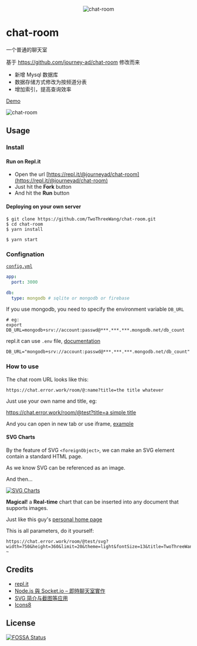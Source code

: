 <p align="center"><img src="https://count.getloli.com/get/@chat-room.wangtwothree" alt="chat-room"></p>

# chat-room

一个普通的聊天室

基于 https://github.com/journey-ad/chat-room 修改而来

- 新增 Mysql 数据库
- 数据存储方式修改为按频道分表
- 增加索引，提高查询效率

[Demo](https://chat.error.work/room/@demo)

![chat-room](https://cdn.error.work/imgur/gyoA8uB.png)

## Usage

### Install

#### Run on Repl.it

- Open the url [https://repl.it/@journeyad/chat-room](https://repl.it/@journeyad/chat-room)
- Just hit the **Fork** button
- And hit the **Run** button

#### Deploying on your own server

```shell
$ git clone https://github.com/TwoThreeWang/chat-room.git
$ cd chat-room
$ yarn install

$ yarn start
```

### Confignation

[`config.yml`](config.yml)

```yaml
app:
  port: 3000

db:
  type: mongodb # sqlite or mongodb or firebase
```

If you use mongodb, you need to specify the environment variable `DB_URL`

```shell
# eg:
export DB_URL=mongodb+srv://account:passwd@***.***.***.mongodb.net/db_count
```

repl.it can use `.env` file, [documentation](https://docs.repl.it/repls/secret-keys)

```
DB_URL="mongodb+srv://account:passwd@***.***.***.mongodb.net/db_count"
```

### How to use

The chat room URL looks like this:
```
https://chat.error.work/room/@:name?title=the title whatever
```

Just use your own name and title, eg:

[https://chat.error.work/room/@test?title=a simple title](https://chat.error.work/room/@test?title=a%20simple%20title)

And you can open in new tab or use iframe, [example](https://count.getloli.com/)

#### SVG Charts

By the feature of SVG `<foreignObject>`, we can make an SVG element contain a standard HTML page.

As we know SVG can be referenced as an image.

And then...

[![SVG Charts](https://chat.error.work/room/@test/svg?width=750&height=360&limit=20&theme=light&fontSize=13&title=jad@github.com:%20%7E)](https://chat.error.work/room/@test)

**Magical!** a **Real-time** chart that can be inserted into any document that supports images.

Just like this guy's [personal home page](https://github.com/TwoThreeWang)

This is all parameters, do it yourself:
```
https://chat.error.work/room/@test/svg?width=750&height=360&limit=20&theme=light&fontSize=13&title=TwoThreeWang@github.com: ~
```

## Credits

*   [repl.it](https://repl.it/)
*   [Node.js 與 Socket.io – 即時聊天室實作](https://single9.net/2017/12/node-js-%e8%88%87-socket-io-%e5%8d%b3%e6%99%82%e8%81%8a%e5%a4%a9%e5%ae%a4%e5%af%a6%e4%bd%9c/)
*   [SVG <foreignObject>简介与截图等应用](https://www.zhangxinxu.com/wordpress/2017/08/svg-foreignobject/)
*   [Icons8](https://icons8.com/icons/set/star)

## License

[![FOSSA Status](https://app.fossa.com/api/projects/git%2Bgithub.com%2Fjourney-ad%2Fchat-room.svg?type=large)](https://app.fossa.com/projects/git%2Bgithub.com%2Fjourney-ad%2Fchat-room?ref=badge_large)
